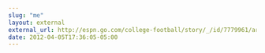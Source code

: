 ```yaml
---
slug: "me"
layout: external
external_url: http://espn.go.com/college-football/story/_/id/7779961/arkansas-football-coach-bobby-petrino-cited-crash
date: 2012-04-05T17:36:05-05:00
---
```


